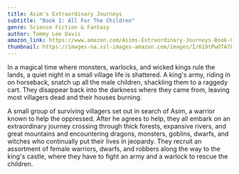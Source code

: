 ```yaml
---
title: Asim's Extraordinary Journeys
subtitle: "Book 1: All For The Children"
genre: Science Fiction & Fantasy
author: Tommy Lee Davis
amazon_link: https://www.amazon.com/Asims-Extraordinary-Journeys-Book-Children/dp/1648951236/ref=tmm_pap_swatch_0?_encoding=UTF8&qid=1643533295&sr=8-1
thumbnail: https://images-na.ssl-images-amazon.com/images/I/619tPwOTA7L.jpg
---
```

In a magical time where monsters, warlocks, and wicked kings rule the lands, a quiet night in a small village life is shattered. A king's army, riding in on horseback, snatch up all the male children, shackling them to a raggedy cart. They disappear back into the darkness where they came from, leaving most villagers dead and their houses burning.

A small group of surviving villagers set out in search of Asim, a warrior known to help the oppressed. After he agrees to help, they all embark on an extraordinary journey crossing through thick forests, expansive rivers, and great mountains and encountering dragons, monsters, goblins, dwarfs, and witches who continually put their lives in jeopardy. They recruit an assortment of female warriors, dwarfs, and robbers along the way to the king's castle, where they have to fight an army and a warlock to rescue the children.